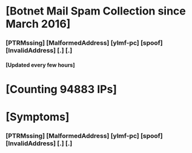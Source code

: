 # [Botnet Mail Spam Collection since March 2016]
### [PTRMssing] [MalformedAddress] [ylmf-pc] [spoof] [InvalidAddress] [.] [.]
#### [Updated every few hours]

# [Counting 94883 IPs]

# [Symptoms] 
###   [PTRMssing] [MalformedAddress] [ylmf-pc] [spoof] [InvalidAddress] [.] [.]
